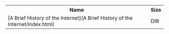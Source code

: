 <table>
<tr><th>Name</th><th>Size</th></tr>
<tr><td>[A Brief History of the Internet](A Brief History of the Internet/index.html)</td><td>DIR</td></tr>
</table>
